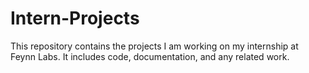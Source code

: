 # Intern-Projects
This repository contains the projects I am working on my internship at Feynn Labs. It includes code, documentation, and any related work.
